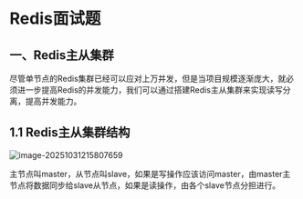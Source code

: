 # Redis面试题

## 一、Redis主从集群

​	尽管单节点的Redis集群已经可以应对上万并发，但是当项目规模逐渐庞大，就必须进一步提高Redis的并发能力，我们可以通过搭建Redis主从集群来实现读写分离，提高并发能力。

## 1.1 Redis主从集群结构

![image-20251031215807659](C:\Users\34415\Desktop\JavaInterviewNotes\Redis\images\image-20251031215807659.png)

主节点叫master，从节点叫slave，如果是写操作应该访问master，由master主节点将数据同步给slave从节点，如果是读操作，由各个slave节点分担进行。

